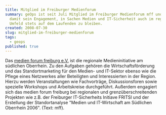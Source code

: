 ```yaml
---
title: Mitglied im Freiburger Medienforum
summary: geOps ist seit Juli Mitglied im Freiburger Medienforum mff und betont
  damit sein Engagement, in Sachen Medien und IT-Sicherheit auch im regionalen
  Umfeld stets auf dem Laufenden zu bleiben.
created: 2008-07-30
slug: mitglied-im-freiburger-medienforum
tags:
  - geops
published: true
---
```


Das [medien forum freiburg e.V.](http://www.mff.net/) ist die regionale Medieninitiative am südlichen Oberrhein. Zu den Aufgaben gehören die Wirtschaftsförderung und das Standortmarketing für den Medien- und IT-Sektor ebenso wie die Pflege eines Netzwerkes aller Beteiligten und Interessierten in der Region. Hierzu werden Veranstaltungen wie Fachvorträge, Diskussionsforen sowie spezielle Workshops und Arbeitskreise durchgeführt. Außerdem engagiert sich das medien forum freiburg bei regionalen und grenzüberschreitenden Projekten wie z.B. der Freiburger IT-Sicherheits Initiave FRITSI und der Erstellung der Standortanalyse "Medien und IT-Wirtschaft am Südlichen Oberrhein 2006". (Text: mff).
